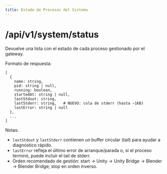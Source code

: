 ```yaml
---
title: Estado de Procesos del Sistema
---
```


# /api/v1/system/status

Devuelve una lista con el estado de cada proceso gestionado por el gateway.

Formato de respuesta:

```
[
  {
    name: string,
    pid: string | null,
    running: boolean,
    startedAt: string | null,
    lastStdout: string,
    lastStderr: string,   # NUEVO: cola de stderr (hasta ~1KB)
    lastError: string | null
  },
  ...
]
```

Notas:
- `lastStdout` y `lastStderr` contienen un buffer circular (tail) para ayudar a diagnóstico rápido.
- `lastError` refleja el último error de arranque/parada o, si el proceso terminó, puede incluir el tail de stderr.
- Orden recomendado de gestión: start → Unity → Unity Bridge → Blender → Blender Bridge; stop en orden inverso.

